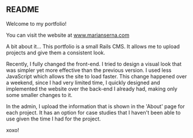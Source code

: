 ## README

Welcome to my portfolio!

You can visit the website at www.marianserna.com

A bit about it...
This portfolio is a small Rails CMS. It allows me to upload projects and give them a consistent look.

Recently, I fully changed the front-end. I tried to design a visual look that was simpler yet more effective than the previous version. I used less JavaScript which allows the site to load faster. This change happened over a weekend, since I had very limited time, I quickly designed and implemented the website over the back-end I already had, making only some smaller changes to it.

In the admin, I upload the information that is shown in the 'About' page for each project. It has an option for case studies that I haven't been able to use given the time I had for the project.

xoxo!
